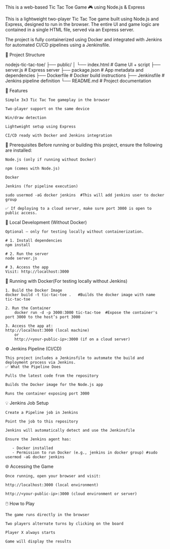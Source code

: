 
This is a web-based Tic Tac Toe Game 🎮 using Node.js & Express

This is a lightweight two-player Tic Tac Toe game built using Node.js and Express, designed to run in the browser. The entire UI and game logic are contained in a single HTML file, served via an Express server.

The project is fully containerized using Docker and integrated with Jenkins for automated CI/CD pipelines using a Jenkinsfile.


📁 Project Structure

nodejs-tic-tac-toe/
├── public/
│   └── index.html       # Game UI + script
├── server.js            # Express server
├── package.json         # App metadata and dependencies
├── Dockerfile           # Docker build instructions
├── Jenkinsfile          # Jenkins pipeline definition
└── README.md            # Project documentation


🚀 Features

    Simple 3x3 Tic Tac Toe gameplay in the browser

    Two-player support on the same device

    Win/draw detection

    Lightweight setup using Express

    CI/CD ready with Docker and Jenkins integration


🔧 Prerequisites
    Before running or building this project, ensure the following are installed:

    Node.js (only if running without Docker)

    npm (comes with Node.js)

    Docker

    Jenkins (for pipeline execution)

    sudo usermod -aG docker jenkins  #This will add jenkins user to docker group

    ✅ If deploying to a cloud server, make sure port 3000 is open to public access.


🧪 Local Development (Without Docker)

    Optional — only for testing locally without containerization.

    # 1. Install dependencies
	npm install

    # 2. Run the server
	node server.js

    # 3. Access the app
	Visit: http://localhost:3000


🐳 Running with Docker(For testing locally without Jenkins)

    1. Build the Docker Image
	docker build -t tic-tac-toe . 	#Builds the docker image with name tic-tac-toe

    2. Run the Container
    	docker run -d -p 3000:3000 tic-tac-toe 	#Expose the container's port 3000 to the host’s port 3000

    3. Access the app at:
 	http://localhost:3000 (local machine)
    	or
    	http://<your-public-ip>:3000 (if on a cloud server)


⚙️ Jenkins Pipeline (CI/CD)

    This project includes a Jenkinsfile to automate the build and deployment process via Jenkins.
    ✅ What the Pipeline Does

    Pulls the latest code from the repository
 
    Builds the Docker image for the Node.js app

    Runs the container exposing port 3000


💡 Jenkins Job Setup

    Create a Pipeline job in Jenkins

    Point the job to this repository

    Jenkins will automatically detect and use the Jenkinsfile

    Ensure the Jenkins agent has:

       - Docker installed
       - Permission to run Docker (e.g., jenkins in docker group) #sudo usermod -aG docker jenkins


🌐 Accessing the Game

    Once running, open your browser and visit:

    http://localhost:3000 (local environment)

    http://<your-public-ip>:3000 (cloud environment or server)


🖱️ How to Play

    The game runs directly in the browser

    Two players alternate turns by clicking on the board

    Player X always starts

    Game will display the results

